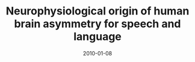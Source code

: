 ---
title: "Neurophysiological origin of human brain asymmetry for speech and language"
collection: publications
permalink: /publication/2010_neurophysiological-origin-of-human-brain-asymmetry
date: 2010-01-08
year: 2010
venue: 'Proceedings of the National Academy of Sciences'
authors: 'Morillon B, Lehongre K, Frackowiak RSJ, Ducorps A, Kleinschmidt A, Poeppel D, Giraud AL'
number: '83'
citation: 'Morillon B, Lehongre K, Frackowiak RSJ, Ducorps A, Kleinschmidt A, Poeppel D, Giraud AL (2010). Neurophysiological origin of human brain asymmetry for speech and language. Proceedings of the National Academy of Sciences.'
category: 'article'
---